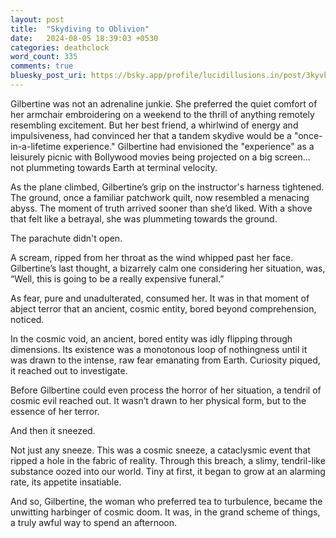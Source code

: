 ```yaml
---
layout: post
title:  "Skydiving to Oblivion"
date:   2024-08-05 18:39:03 +0530
categories: deathclock
word_count: 335
comments: true
bluesky_post_uri: https://bsky.app/profile/lucidillusions.in/post/3kyvk6ibxyg23
---
```


Gilbertine was not an adrenaline junkie. She preferred the quiet comfort of her armchair embroidering on a weekend to the thrill of anything remotely resembling excitement. But her best friend, a whirlwind of energy and impulsiveness, had convinced her that a tandem skydive would be a "once-in-a-lifetime experience." Gilbertine had envisioned the "experience" as a leisurely picnic with Bollywood movies being projected on a big screen... not plummeting towards Earth at terminal velocity.

As the plane climbed, Gilbertine’s grip on the instructor's harness tightened. The ground, once a familiar patchwork quilt, now resembled a menacing abyss. The moment of truth arrived sooner than she’d liked. With a shove that felt like a betrayal, she was plummeting towards the ground.

The parachute didn't open.

A scream, ripped from her throat as the wind whipped past her face. Gilbertine’s last thought, a bizarrely calm one considering her situation, was, “Well, this is going to be a really expensive funeral.”

As fear, pure and unadulterated, consumed her. It was in that moment of abject terror that an ancient, cosmic entity, bored beyond comprehension, noticed.

In the cosmic void, an ancient, bored entity was idly flipping through dimensions. Its existence was a monotonous loop of nothingness until it was drawn to the intense, raw fear emanating from Earth. Curiosity piqued, it reached out to investigate.

Before Gilbertine could even process the horror of her situation, a tendril of cosmic evil reached out. It wasn’t drawn to her physical form, but to the essence of her terror.

And then it sneezed.

Not just any sneeze. This was a cosmic sneeze, a cataclysmic event that ripped a hole in the fabric of reality. Through this breach, a slimy, tendril-like substance oozed into our world. Tiny at first, it began to grow at an alarming rate, its appetite insatiable.

And so, Gilbertine, the woman who preferred tea to turbulence, became the unwitting harbinger of cosmic doom. It was, in the grand scheme of things, a truly awful way to spend an afternoon.
